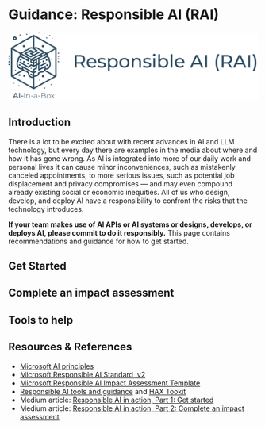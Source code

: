 # Guidance: Responsible AI (RAI)
![ Need Banner](../media/images/banner-rai.png)

## Introduction
There is a lot to be excited about with recent advances in AI and LLM technology, but every day there are examples in the media about where and how it has gone wrong. As AI is integrated into more of our daily work and personal lives it can cause minor inconveniences, such as mistakenly canceled appointments, to more serious issues, such as potential job displacement and privacy compromises — and may even compound already existing social or economic inequities. All of us who design, develop, and deploy AI have a responsibility to confront the risks that the technology introduces.

**If your team makes use of AI APIs or AI systems or designs, develops, or deploys AI, please commit to do it responsibly.**  This page contains recommendations and guidance for how to get started.  

## Get Started

  
## Complete an impact assessment

## Tools to help

  
## Resources & References
* [Microsoft AI principles](https://www.microsoft.com/en-us/ai/principles-and-approach) 
* [Microsoft Responsible AI Standard, v2](https://query.prod.cms.rt.microsoft.com/cms/api/am/binary/RE5cmFl) 
* [Microsoft Responsible AI Impact Assessment Template](https://query.prod.cms.rt.microsoft.com/cms/api/am/binary/RE5cmFk)
* [Responsible AI tools and guidance](https://aka.ms/rai) and [HAX Tookit](https://www.microsoft.com/en-us/haxtoolkit/)
* Medium article: [Responsible AI in action, Part 1: Get started](https://medium.com/data-science-at-microsoft/responsible-ai-in-action-part-1-get-started-ee50bebbdff3)
* Medium article: [Responsible AI in action, Part 2: Complete an impact assessment](https://medium.com/data-science-at-microsoft/responsible-ai-in-action-part-2-complete-an-impact-assessment-9b792409e8db)
 

